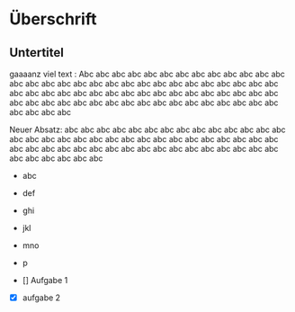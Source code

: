 # Überschrift
## Untertitel
gaaaanz viel text : Abc abc abc abc abc abc abc abc abc abc abc abc abc abc abc abc abc abc abc abc abc abc abc abc abc abc abc abc abc abc abc abc abc abc abc abc abc abc abc abc abc abc abc abc abc abc abc abc abc abc abc abc abc abc abc abc abc abc abc abc abc abc abc abc abc abc abc abc

Neuer Absatz:  abc abc abc abc abc abc abc abc abc abc abc abc abc abc abc abc abc abc abc abc abc abc abc abc abc abc abc abc abc abc abc abc abc abc abc abc abc abc abc abc abc abc abc abc abc abc abc abc abc abc abc abc abc abc

-  abc
-  def
-  ghi
-  jkl
-  mno
-  p

- [] Aufgabe 1
- [x] aufgabe 2
